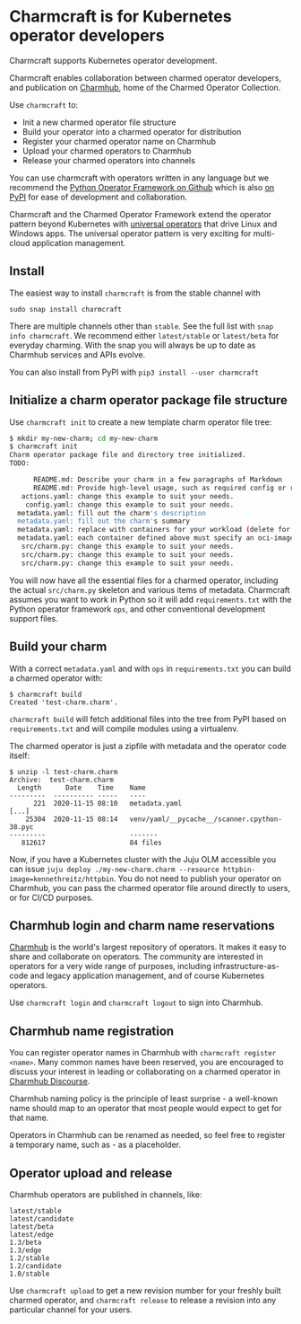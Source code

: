 # Charmcraft is for Kubernetes operator developers

Charmcraft supports Kubernetes operator development.

Charmcraft enables collaboration between charmed operator developers, and
publication on [Charmhub](https://charmhub.io/), home of the Charmed Operator
Collection.

Use `charmcraft` to:

- Init a new charmed operator file structure
- Build your operator into a charmed operator for distribution
- Register your charmed operator name on Charmhub
- Upload your charmed operators to Charmhub
- Release your charmed operators into channels

You can use charmcraft with operators written in any language but we
recommend the [Python Operator Framework on
Github](https://github.com/canonical/operator) which is also [on
PyPI](https://pypi.org/project/ops/) for ease of development and
collaboration.

Charmcraft and the Charmed Operator Framework extend the operator pattern
beyond Kubernetes with [universal
operators](https://juju.is/universal-operators) that drive Linux and
Windows apps. The universal operator pattern is very exciting for
multi-cloud application management.

## Install

The easiest way to install `charmcraft` is from the stable channel with

    sudo snap install charmcraft

There are multiple channels other than `stable`. See the full list with
`snap info charmcraft`. We recommend either `latest/stable` or `latest/beta`
for everyday charming. With the snap you will always be up to date as
Charmhub services and APIs evolve.

You can also install from PyPI with `pip3 install --user charmcraft`

## Initialize a charm operator package file structure

Use `charmcraft init` to create a new template charm operator file tree:

```bash
$ mkdir my-new-charm; cd my-new-charm
$ charmcraft init
Charm operator package file and directory tree initialized.
TODO:

      README.md: Describe your charm in a few paragraphs of Markdown
      README.md: Provide high-level usage, such as required config or relations
   actions.yaml: change this example to suit your needs.
    config.yaml: change this example to suit your needs.
  metadata.yaml: fill out the charm's description
  metadata.yaml: fill out the charm's summary
  metadata.yaml: replace with containers for your workload (delete for non-k8s)
  metadata.yaml: each container defined above must specify an oci-image resource
   src/charm.py: change this example to suit your needs.
   src/charm.py: change this example to suit your needs.
   src/charm.py: change this example to suit your needs.
```

You will now have all the essential files for a charmed operator, including
the actual `src/charm.py` skeleton and various items of metadata. Charmcraft
assumes you want to work in Python so it will add `requirements.txt` with
the Python operator framework `ops`, and other conventional development
support files.

## Build your charm

With a correct `metadata.yaml` and with `ops` in `requirements.txt` you can
build a charmed operator with:

```text
$ charmcraft build
Created 'test-charm.charm'.
```

`charmcraft build` will fetch additional files into the tree from PyPI based
on `requirements.txt` and will compile modules using a virtualenv.

The charmed operator is just a zipfile with metadata and the operator code
itself:

```text
$ unzip -l test-charm.charm
Archive:  test-charm.charm
  Length      Date    Time    Name
---------  ---------- -----   ----
      221  2020-11-15 08:10   metadata.yaml
[...]
    25304  2020-11-15 08:14   venv/yaml/__pycache__/scanner.cpython-38.pyc
---------                     -------
   812617                     84 files
```

Now, if you have a Kubernetes cluster with the Juju OLM accessible you can issue
`juju deploy ./my-new-charm.charm --resource httpbin-image=kennethreitz/httpbin`.
You do not need to publish your operator on Charmhub, you can pass the charmed
operator file around directly to users, or for CI/CD purposes.

## Charmhub login and charm name reservations

[Charmhub](https://charmhub.io/) is the world's largest repository of
operators. It makes it easy to share and collaborate on operators. The
community are interested in operators for a very wide range of purposes,
including infrastructure-as-code and legacy application management, and of
course Kubernetes operators.

Use `charmcraft login` and `charmcraft logout` to sign into Charmhub.

## Charmhub name registration

You can register operator names in Charmhub with `charmcraft register <name>`.
Many common names have been reserved, you are encouraged to discuss your
interest in leading or collaborating on a charmed operator in
[Charmhub Discourse](https://discourse.charmhub.io/).

Charmhub naming policy is the principle of least surprise - a well-known
name should map to an operator that most people would expect to get for that
name.

Operators in Charmhub can be renamed as needed, so feel free to register a
temporary name, such as <username>-<charmname> as a placeholder.

## Operator upload and release

Charmhub operators are published in channels, like:

```text
latest/stable
latest/candidate
latest/beta
latest/edge
1.3/beta
1.3/edge
1.2/stable
1.2/candidate
1.0/stable
```

Use `charmcraft upload` to get a new revision number for your freshly built
charmed operator, and `charmcraft release` to release a revision into any
particular channel for your users.
